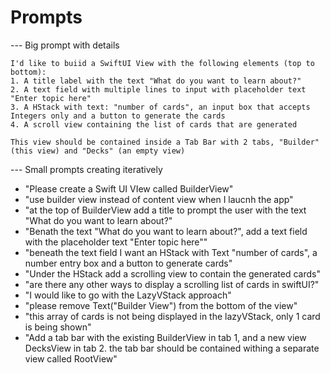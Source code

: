 # Prompts
--- Big prompt with details

```
I'd like to buiid a SwiftUI View with the following elements (top to bottom):
1. A title label with the text "What do you want to learn about?"
2. A text field with multiple lines to input with placeholder text "Enter topic here"
3. A HStack with text: "number of cards", an input box that accepts Integers only and a button to generate the cards
4. A scroll view containing the list of cards that are generated

This view should be contained inside a Tab Bar with 2 tabs, "Builder" (this view) and "Decks" (an empty view)
```

--- Small prompts creating iteratively

* "Please create a Swift UI VIew called BuilderView"
* "use builder view instead of content view when I laucnh the app"
* "at the top of BuilderView add a title to prompt the user with the text "What do you want to learn about?"
* "Benath the text "What do you want to learn about?", add a text field with the placeholder text "Enter topic here""
* "beneath the text field I want an HStack with Text "number of cards", a number entry box and a button to generate cards"
* "Under the HStack add a scrolling view to contain the generated cards"
* "are there any other ways to display a scrolling list of cards in swiftUI?"
* "I would like to go with the LazyVStack approach"
* "please remove Text("Builder View") from the bottom of the view"
* "this array of cards is not being displayed in the lazyVStack, only 1 card is being shown"
* "Add a tab bar with the existing BuilderView in tab 1, and a new view DecksView in tab 2. the tab bar should be contained withing a separate view called RootView"
